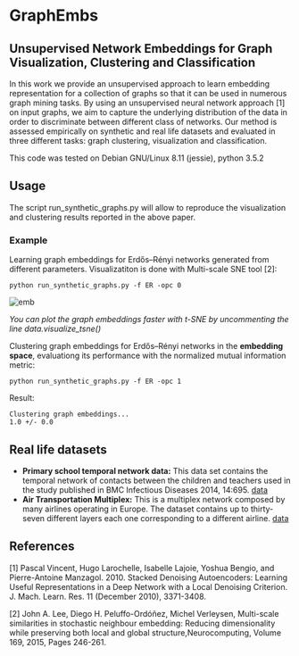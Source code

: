 # GraphEmbs

## Unsupervised Network Embeddings for Graph Visualization, Clustering and Classification


In this work we provide an unsupervised approach to learn embedding representation for a collection of graphs so that it can be used in numerous graph mining tasks. By using an unsupervised neural network approach [1] on input graphs, we aim to capture the underlying distribution of the data in order to discriminate between different class of networks. Our method is assessed empirically on
synthetic and real life datasets and evaluated in three different tasks: graph clustering, visualization and classification. 

This code was tested on Debian GNU/Linux 8.11 (jessie), python 3.5.2

## Usage
The script run_synthetic_graphs.py will allow to reproduce the visualization and clustering results reported in the above paper.
### Example
Learning graph embeddings for Erdős–Rényi networks generated from different parameters.
Visualizatiton is done with Multi-scale SNE tool [2]:

```
python run_synthetic_graphs.py -f ER -opc 0
```
![emb](https://github.com/leoguti85/GraphEmbs/blob/master/images/ER.png)

*You can plot the graph embeddings faster with t-SNE by uncommenting the line data.visualize_tsne()*

Clustering graph embeddings for Erdős–Rényi networks in the **embedding space**, evaluationg its performance with the normalized mutual information metric:

```
python run_synthetic_graphs.py -f ER -opc 1
```
Result:
```
Clustering graph embeddings...
1.0 +/- 0.0
```
## Real life datasets
+ **Primary school temporal network data:**
This data set contains the temporal network of contacts between the children and teachers used in the study published in BMC Infectious Diseases 2014, 14:695. [data](http://www.sociopatterns.org/datasets/primary-school-temporal-network-data/)
+ **Air Transportation Multiplex:** 
This is a multiplex network composed by many airlines operating in Europe. The dataset contains up to thirty-seven different layers each one corresponding to a different airline. [data](http://complex.unizar.es/~atnmultiplex/)

## References

[1] Pascal Vincent, Hugo Larochelle, Isabelle Lajoie, Yoshua Bengio, and Pierre-Antoine Manzagol. 2010. Stacked Denoising Autoencoders: Learning Useful Representations in a Deep Network with a Local Denoising Criterion. J. Mach. Learn. Res. 11 (December 2010), 3371-3408.

[2] John A. Lee, Diego H. Peluffo-Ordóñez, Michel Verleysen, Multi-scale similarities in stochastic neighbour embedding: Reducing dimensionality while preserving both local and global structure,Neurocomputing, Volume 169, 2015,
Pages 246-261.


